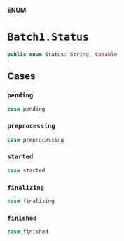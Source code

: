 **ENUM**

# `Batch1.Status`

```swift
public enum Status: String, Codable
```

## Cases
### `pending`

```swift
case pending
```

### `preprocessing`

```swift
case preprocessing
```

### `started`

```swift
case started
```

### `finalizing`

```swift
case finalizing
```

### `finished`

```swift
case finished
```
